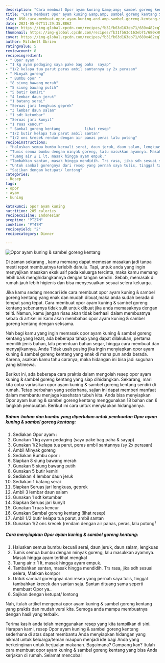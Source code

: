 ```yaml
---
description: "Cara membuat Opor ayam kuning &amp;amp; sambel goreng kentang Sederhana dan Mudah Dibuat"
title: "Cara membuat Opor ayam kuning &amp;amp; sambel goreng kentang Sederhana dan Mudah Dibuat"
slug: 890-cara-membuat-opor-ayam-kuning-and-amp-sambel-goreng-kentang-sederhana-dan-mudah-dibuat
date: 2021-05-07T11:29:35.886Z
image: https://img-global.cpcdn.com/recipes/fb31fb63d163eb71/680x482cq70/opor-ayam-kuning-sambel-goreng-kentang-foto-resep-utama.jpg
thumbnail: https://img-global.cpcdn.com/recipes/fb31fb63d163eb71/680x482cq70/opor-ayam-kuning-sambel-goreng-kentang-foto-resep-utama.jpg
cover: https://img-global.cpcdn.com/recipes/fb31fb63d163eb71/680x482cq70/opor-ayam-kuning-sambel-goreng-kentang-foto-resep-utama.jpg
author: Mitchell Obrien
ratingvalue: 5
reviewcount: 8
recipeingredient:
- " Opor ayam "
- "1 kg ayam pedaging saya pake bag paha  sayap"
- "1/2 kelapa tua parut peras ambil santannya sy 2x perasan"
- " Minyak goreng"
- " Bumbu opor "
- "8 siung bawang merah"
- "5 siung bawang putih"
- "5 butir kemiri"
- "4 lembar daun jeruk"
- "1 batang serai"
- "Seruas jari lengkuas geprek"
- "3 lembar daun salam"
- "1 sdt ketumbar"
- "Seruas jari kunyit"
- "1 ruas kencur"
- " Sambal goreng kentang           lihat resep"
- "1/2 butir kelapa tua parut ambil santan"
- "1/2 ons krecek rendam dengan air panas peras lalu potong"
recipeinstructions:
- "Haluskan semua bumbu kecuali serai, daun jeruk, daun salam, lengkuas"
- "Tumis semua bumbu dengan minyak goreng, lalu masukkan ayamnya. Masak hingga ayam terlihat mengkal"
- "Tuang air ± 1 lt, masak hingga ayam empuk."
- "Tambahkan santan, masak hingga mendidih. Trs rasa, jika sdh sesuai selera, Matikan kompor"
- "Untuk sambal gorengnya dari resep yang pernah saya tulis, tinggal tambahkan krecek dan santan saja. Santan dituang sama seperti membuat Opor ya.."
- "Sajikan dengan ketupat/ lontong"
categories:
- Resep
tags:
- opor
- ayam
- kuning

katakunci: opor ayam kuning 
nutrition: 205 calories
recipecuisine: Indonesian
preptime: "PT27M"
cooktime: "PT47M"
recipeyield: "2"
recipecategory: Dinner

---
```



![Opor ayam kuning &amp; sambel goreng kentang](https://img-global.cpcdn.com/recipes/fb31fb63d163eb71/680x482cq70/opor-ayam-kuning-sambel-goreng-kentang-foto-resep-utama.jpg)

Di zaman  sekarang , kamu memang dapat memesan masakan jadi tanpa mesti repot membuatnya terlebih dahulu. Tapi, untuk anda yang ingin menyajikan masakan eksklusif pada keluarga tercinta, maka kamu memang lebih baik menghidangkannya dengan tangan sendiri. Sebab, memasak di rumah jauh lebih higienis dan bisa menyesuaikan sesuai selera keluarga.

Jika kamu sedang mencari ide cara membuat opor ayam kuning &amp; sambel goreng kentang yang enak dan mudah dibuat,maka anda sudah berada di tempat yang tepat. Cara membuat opor ayam kuning &amp; sambel goreng kentang  sebenarnya tidak sulit untuk dibuat jika anda memasaknya dengan teliti. Namun, kamu jangan risau akan tidak berhasil dalam membuatnya 
sebab di artikel ini kami akan membahas opor ayam kuning &amp; sambel goreng kentang dengan seksama.  



Nah bagi kamu yang ingin memasak opor ayam kuning &amp; sambel goreng kentang yang lezat, ada beberapa tahap yang dapat dilakukan, pertama memilih jenis bahan, lalu penentuan bahan segar, hingga cara membuat dan menyajikannya. Anda Tidak usah pusing jika ingin menyiapkan opor ayam kuning &amp; sambel goreng kentang yang enak di mana pun anda berada. Karena, asalkan kamu  tahu caranya, maka hidangan ini bisa jadi suguhan yang istimewa.

Berikut ini, ada beberapa cara praktis  dalam mengolah resep opor ayam kuning &amp; sambel goreng kentang yang siap dihidangkan. Sekarang, mari kita coba variasikan opor ayam kuning &amp; sambel goreng kentang sendiri di rumah. Tetap berbahan yang sederhana, sajian ini dapat memberi manfaat dalam membantu menjaga kesehatan tubuh kita. Anda bisa menyiapkan Opor ayam kuning &amp; sambel goreng kentang menggunakan 18 bahan dan 6 langkah pembuatan. Berikut ini cara untuk menyiapkan hidangannya.

<!--inarticleads1-->

##### Bahan-bahan dan bumbu yang diperlukan untuk pembuatan Opor ayam kuning &amp; sambel goreng kentang:

1. Sediakan  Opor ayam :
1. Gunakan 1 kg ayam pedaging (saya pake bag paha &amp; sayap)
1. Gunakan 1/2 kelapa tua parut, peras ambil santannya (sy 2x perasan)
1. Ambil  Minyak goreng
1. Sediakan  Bumbu opor :
1. Siapkan 8 siung bawang merah
1. Gunakan 5 siung bawang putih
1. Gunakan 5 butir kemiri
1. Sediakan 4 lembar daun jeruk
1. Sediakan 1 batang serai
1. Siapkan Seruas jari lengkuas, geprek
1. Ambil 3 lembar daun salam
1. Gunakan 1 sdt ketumbar
1. Siapkan Seruas jari kunyit
1. Gunakan 1 ruas kencur
1. Gunakan  Sambal goreng kentang           (lihat resep)
1. Ambil 1/2 butir kelapa tua parut, ambil santan
1. Gunakan 1/2 ons krecek (rendam dengan air panas, peras, lalu potong²




<!--inarticleads2-->

##### Cara menyiapkan Opor ayam kuning &amp; sambel goreng kentang:

1. Haluskan semua bumbu kecuali serai, daun jeruk, daun salam, lengkuas
1. Tumis semua bumbu dengan minyak goreng, lalu masukkan ayamnya. Masak hingga ayam terlihat mengkal
1. Tuang air ± 1 lt, masak hingga ayam empuk.
1. Tambahkan santan, masak hingga mendidih. Trs rasa, jika sdh sesuai selera, Matikan kompor
1. Untuk sambal gorengnya dari resep yang pernah saya tulis, tinggal tambahkan krecek dan santan saja. Santan dituang sama seperti membuat Opor ya..
1. Sajikan dengan ketupat/ lontong




Nah, itulah artikel mengenai  opor ayam kuning &amp; sambel goreng kentang  yang praktis dan mudah versi kita. Semoga anda mampu membuatnya dengan hasil yang terbaik. 

Terima kasih anda telah menggunakan resep yang kita tampilkan di sini. Harapan kami, resep  Opor ayam kuning &amp; sambel goreng kentang sederhana di atas dapat membantu Anda menyiapkan hidangan yang nikmat untuk keluarga/teman maupun menjadi ide bagi Anda yang berkeinginan untuk berjualan makanan. Bagaimana? Gampang kan? Itulah cara membuat opor ayam kuning &amp; sambel goreng kentang yang bisa Anda kerjakan di rumah. Selamat mencoba!

